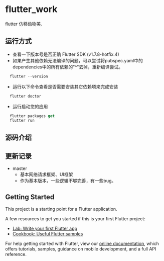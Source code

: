 # flutter_work

flutter 仿移动物美.

## 运行方式

- 查看一下版本号是否正确  Flutter SDK (v1.7.8-hotfix.4)
- 如果产生其他依赖无法编译的问题，可以尝试将pubspec.yaml中的dependencies中的所有依赖的"^"去掉，重新编译尝试。
```dart
  flutter --version
```
- 运行以下命令查看是否需要安装其它依赖项来完成安装
```dart
  flutter doctor
```
- 运行启动您的应用
```dart
  flutter packages get 
  flutter run
```

## 源码介绍


## 更新记录
  * master 
    * 基本网络请求框架、UI框架
    * 作为基本版本，一些逻辑不够完善，有一些bug。


## Getting Started

This project is a starting point for a Flutter application.

A few resources to get you started if this is your first Flutter project:

- [Lab: Write your first Flutter app](https://flutter.io/docs/get-started/codelab)
- [Cookbook: Useful Flutter samples](https://flutter.io/docs/cookbook)

For help getting started with Flutter, view our 
[online documentation](https://flutter.io/docs), which offers tutorials, 
samples, guidance on mobile development, and a full API reference.
 